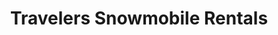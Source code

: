 ---
title: "Travelers Snowmobile Rentals"
url: /west-yellowstone/travelers-snowmobile-rentals/
shop: Mieten
---
